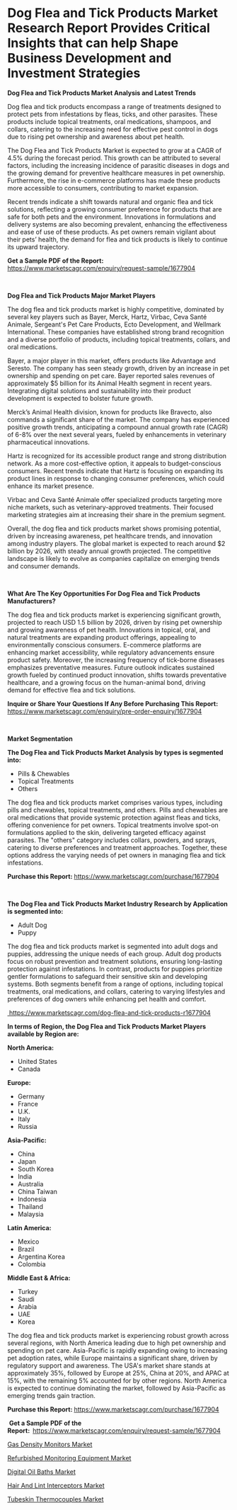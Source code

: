 <p><h1>Dog Flea and Tick Products Market Research Report Provides Critical Insights that can help Shape Business Development and Investment Strategies</h1></p><p><strong>Dog Flea and Tick Products Market Analysis and Latest Trends</strong></p>
<p><p>Dog flea and tick products encompass a range of treatments designed to protect pets from infestations by fleas, ticks, and other parasites. These products include topical treatments, oral medications, shampoos, and collars, catering to the increasing need for effective pest control in dogs due to rising pet ownership and awareness about pet health.</p><p>The Dog Flea and Tick Products Market is expected to grow at a CAGR of 4.5% during the forecast period. This growth can be attributed to several factors, including the increasing incidence of parasitic diseases in dogs and the growing demand for preventive healthcare measures in pet ownership. Furthermore, the rise in e-commerce platforms has made these products more accessible to consumers, contributing to market expansion.</p><p>Recent trends indicate a shift towards natural and organic flea and tick solutions, reflecting a growing consumer preference for products that are safe for both pets and the environment. Innovations in formulations and delivery systems are also becoming prevalent, enhancing the effectiveness and ease of use of these products. As pet owners remain vigilant about their pets’ health, the demand for flea and tick products is likely to continue its upward trajectory.</p></p>
<p><strong>Get a Sample PDF of the Report:&nbsp;</strong> <a href="https://www.marketscagr.com/enquiry/request-sample/1677904?utm_campaign=2039&utm_medium=2&utm_source=Github&utm_content=ia&utm_term=28022025&utm_id=dog-flea-and-tick-products">https://www.marketscagr.com/enquiry/request-sample/1677904</a></p>
<p>&nbsp;</p>
<p><strong>Dog Flea and Tick Products Major Market Players</strong></p>
<p><p>The dog flea and tick products market is highly competitive, dominated by several key players such as Bayer, Merck, Hartz, Virbac, Ceva Santé Animale, Sergeant's Pet Care Products, Ecto Development, and Wellmark International. These companies have established strong brand recognition and a diverse portfolio of products, including topical treatments, collars, and oral medications.</p><p>Bayer, a major player in this market, offers products like Advantage and Seresto. The company has seen steady growth, driven by an increase in pet ownership and spending on pet care. Bayer reported sales revenues of approximately $5 billion for its Animal Health segment in recent years. Integrating digital solutions and sustainability into their product development is expected to bolster future growth.</p><p>Merck’s Animal Health division, known for products like Bravecto, also commands a significant share of the market. The company has experienced positive growth trends, anticipating a compound annual growth rate (CAGR) of 6-8% over the next several years, fueled by enhancements in veterinary pharmaceutical innovations.</p><p>Hartz is recognized for its accessible product range and strong distribution network. As a more cost-effective option, it appeals to budget-conscious consumers. Recent trends indicate that Hartz is focusing on expanding its product lines in response to changing consumer preferences, which could enhance its market presence.</p><p>Virbac and Ceva Santé Animale offer specialized products targeting more niche markets, such as veterinary-approved treatments. Their focused marketing strategies aim at increasing their share in the premium segment.</p><p>Overall, the dog flea and tick products market shows promising potential, driven by increasing awareness, pet healthcare trends, and innovation among industry players. The global market is expected to reach around $2 billion by 2026, with steady annual growth projected. The competitive landscape is likely to evolve as companies capitalize on emerging trends and consumer demands.</p></p>
<p>&nbsp;</p>
<p><strong>What Are The Key Opportunities For Dog Flea and Tick Products Manufacturers?</strong></p>
<p><p>The dog flea and tick products market is experiencing significant growth, projected to reach USD 1.5 billion by 2026, driven by rising pet ownership and growing awareness of pet health. Innovations in topical, oral, and natural treatments are expanding product offerings, appealing to environmentally conscious consumers. E-commerce platforms are enhancing market accessibility, while regulatory advancements ensure product safety. Moreover, the increasing frequency of tick-borne diseases emphasizes preventative measures. Future outlook indicates sustained growth fueled by continued product innovation, shifts towards preventative healthcare, and a growing focus on the human-animal bond, driving demand for effective flea and tick solutions.</p></p>
<p><strong>Inquire or Share Your Questions If Any Before Purchasing This Report:</strong> <a href="https://www.marketscagr.com/enquiry/pre-order-enquiry/1677904?utm_campaign=2039&utm_medium=2&utm_source=Github&utm_content=ia&utm_term=28022025&utm_id=dog-flea-and-tick-products">https://www.marketscagr.com/enquiry/pre-order-enquiry/1677904</a></p>
<p>&nbsp;</p>
<p><strong>Market Segmentation</strong></p>
<p><strong>The Dog Flea and Tick Products Market Analysis by types is segmented into:</strong></p>
<p><ul><li>Pills & Chewables</li><li>Topical Treatments</li><li>Others</li></ul></p>
<p><p>The dog flea and tick products market comprises various types, including pills and chewables, topical treatments, and others. Pills and chewables are oral medications that provide systemic protection against fleas and ticks, offering convenience for pet owners. Topical treatments involve spot-on formulations applied to the skin, delivering targeted efficacy against parasites. The "others" category includes collars, powders, and sprays, catering to diverse preferences and treatment approaches. Together, these options address the varying needs of pet owners in managing flea and tick infestations.</p></p>
<p><strong>Purchase this Report:&nbsp;</strong><a href="https://www.marketscagr.com/purchase/1677904?utm_campaign=2039&utm_medium=2&utm_source=Github&utm_content=ia&utm_term=28022025&utm_id=dog-flea-and-tick-products">https://www.marketscagr.com/purchase/1677904</a></p>
<p>&nbsp;</p>
<p><strong>The Dog Flea and Tick Products Market Industry Research by Application is segmented into:</strong></p>
<p><ul><li>Adult Dog</li><li>Puppy</li></ul></p>
<p><p>The dog flea and tick products market is segmented into adult dogs and puppies, addressing the unique needs of each group. Adult dog products focus on robust prevention and treatment solutions, ensuring long-lasting protection against infestations. In contrast, products for puppies prioritize gentler formulations to safeguard their sensitive skin and developing systems. Both segments benefit from a range of options, including topical treatments, oral medications, and collars, catering to varying lifestyles and preferences of dog owners while enhancing pet health and comfort.</p></p>
<p><a href="https://www.marketscagr.com/dog-flea-and-tick-products-r1677904?utm_campaign=2039&utm_medium=2&utm_source=Github&utm_content=ia&utm_term=28022025&utm_id=dog-flea-and-tick-products">&nbsp;https://www.marketscagr.com/dog-flea-and-tick-products-r1677904</a></p>
<p><strong>In terms of Region, the Dog Flea and Tick Products Market Players available by Region are:</strong></p>
<p>
    <p> <strong> North America: </strong>
        <ul>
            <li>United States</li>
            <li>Canada</li>
        </ul>
        </p> 
    <p> <strong> Europe: </strong>
        <ul>
            <li>Germany</li>
            <li>France</li>
            <li>U.K.</li>
            <li>Italy</li>
            <li>Russia</li>
        </ul>
        </p> 
    <p> <strong> Asia-Pacific: </strong>
        <ul>
            <li>China</li>
            <li>Japan</li>
            <li>South Korea</li>
            <li>India</li>
            <li>Australia</li>
            <li>China Taiwan</li>
            <li>Indonesia</li>
            <li>Thailand</li>
            <li>Malaysia</li>
        </ul>
        </p> 
    <p> <strong> Latin America: </strong>
        <ul>
            <li>Mexico</li>
            <li>Brazil</li>
            <li>Argentina Korea</li>
            <li>Colombia</li>
        </ul>
        </p> 
    <p> <strong> Middle East & Africa: </strong>
        <ul>
            <li>Turkey</li>
            <li>Saudi</li>
            <li>Arabia</li>
            <li>UAE</li>
            <li>Korea</li>
        </ul>
    </p>
    </p>
<p><p>The dog flea and tick products market is experiencing robust growth across several regions, with North America leading due to high pet ownership and spending on pet care. Asia-Pacific is rapidly expanding owing to increasing pet adoption rates, while Europe maintains a significant share, driven by regulatory support and awareness. The USA's market share stands at approximately 35%, followed by Europe at 25%, China at 20%, and APAC at 15%, with the remaining 5% accounted for by other regions. North America is expected to continue dominating the market, followed by Asia-Pacific as emerging trends gain traction.</p></p>
<p><strong>Purchase this Report: </strong><a href="https://www.marketscagr.com/purchase/1677904?utm_campaign=2039&utm_medium=2&utm_source=Github&utm_content=ia&utm_term=28022025&utm_id=dog-flea-and-tick-products">https://www.marketscagr.com/purchase/1677904</a></p>
<p>&nbsp;<strong>Get a Sample PDF of the Report:&nbsp;&nbsp;</strong><a href="https://www.marketscagr.com/enquiry/request-sample/1677904?utm_campaign=2039&utm_medium=2&utm_source=Github&utm_content=ia&utm_term=28022025&utm_id=dog-flea-and-tick-products">https://www.marketscagr.com/enquiry/request-sample/1677904</a></p>
<p><strong></strong></p>
<p><p><a href="https://github.com/avikalitesjj/Market-Research-Report-List-1/blob/main/gas-density-monitors-market.md?utm_campaign=2039&utm_medium=2&utm_source=Github&utm_content=ia&utm_term=28022025&utm_id=dog-flea-and-tick-products">Gas Density Monitors Market</a></p><p><a href="https://github.com/signallaikun/Market-Research-Report-List-1/blob/main/refurbished-monitoring-equipment-market.md?utm_campaign=2039&utm_medium=2&utm_source=Github&utm_content=ia&utm_term=28022025&utm_id=dog-flea-and-tick-products">Refurbished Monitoring Equipment Market</a></p><p><a href="https://github.com/shefikagbons/Market-Research-Report-List-1/blob/main/digital-oil-baths-market.md?utm_campaign=2039&utm_medium=2&utm_source=Github&utm_content=ia&utm_term=28022025&utm_id=dog-flea-and-tick-products">Digital Oil Baths Market</a></p><p><a href="https://github.com/nontoengolo/Market-Research-Report-List-1/blob/main/hair-and-lint-interceptors-market.md?utm_campaign=2039&utm_medium=2&utm_source=Github&utm_content=ia&utm_term=28022025&utm_id=dog-flea-and-tick-products">Hair And Lint Interceptors Market</a></p><p><a href="https://github.com/pomasifilo/Market-Research-Report-List-1/blob/main/tubeskin-thermocouples-market.md?utm_campaign=2039&utm_medium=2&utm_source=Github&utm_content=ia&utm_term=28022025&utm_id=dog-flea-and-tick-products">Tubeskin Thermocouples Market</a></p></p>